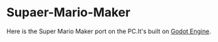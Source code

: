 # Supaer-Mario-Maker
Here is the Super Mario Maker port on the PC.It's built on [Godot Engine](https://godotengine.org/).
